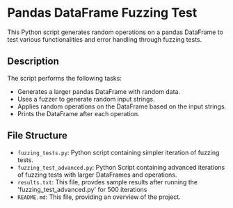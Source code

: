 # Pandas DataFrame Fuzzing Test

This Python script generates random operations on a pandas DataFrame to test various functionalities and error handling through fuzzing tests.

## Description

The script performs the following tasks:

- Generates a larger pandas DataFrame with random data.
- Uses a fuzzer to generate random input strings.
- Applies random operations on the DataFrame based on the input strings.
- Prints the DataFrame after each operation.

## File Structure

- `fuzzing_tests.py`: Python script containing simpler iteration of fuzzing tests.
-  `fuzzing_test_advanced.py`: Python Script containing advanced iterations of fuzzing tests with larger DataFrames and operations.
-  `results.txt`: This file, provdes sample results after running the 'fuzzing_test_advanced.py' for 500 iterations
- `README.md`: This file, providing an overview of the project.



